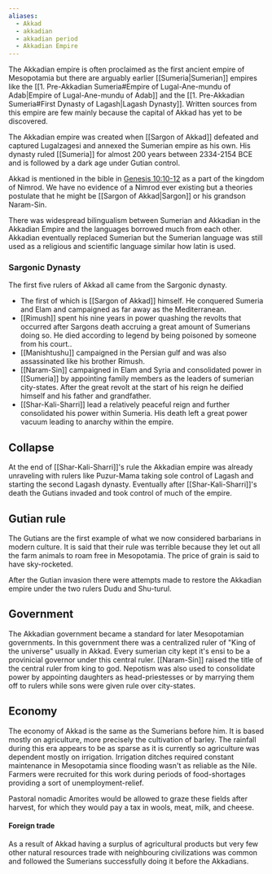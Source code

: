```yaml
---
aliases:
  - Akkad
  - akkadian
  - akkadian period
  - Akkadian Empire
---
```

The Akkadian empire is often proclaimed as the first ancient empire of Mesopotamia but there are arguably earlier [[Sumeria|Sumerian]] empires like the [[1. Pre-Akkadian Sumeria#Empire of Lugal-Ane-mundu of Adab|Empire of Lugal-Ane-mundu of Adab]] and the [[1. Pre-Akkadian Sumeria#First Dynasty of Lagash|Lagash Dynasty]]. Written sources from this empire are few mainly because the capital of Akkad has yet to be discovered.

The Akkadian empire was created when [[Sargon of Akkad]] defeated and captured Lugalzagesi and annexed the Sumerian empire as his own. His dynasty ruled [[Sumeria]] for almost 200 years between 2334-2154 BCE and is followed by a dark age under Gutian control.

Akkad is mentioned in the bible in [Genesis 10:10-12](https://www.biblegateway.com/passage/?search=genesis+10%3A10-12&version=NIV;KJV) as a part of the kingdom of Nimrod. We have no evidence of a Nimrod ever existing but a theories postulate that he might be [[Sargon of Akkad|Sargon]] or his grandson Naram-Sin.

There was widespread bilingualism between Sumerian and Akkadian in the Akkadian Empire and the languages borrowed much from each other. Akkadian eventually replaced Sumerian but the Sumerian language was still used as a religious and scientific language similar how latin is used.
### Sargonic Dynasty
The first five rulers of Akkad all came from the Sargonic dynasty. 
- The first of which is [[Sargon of Akkad]] himself. He conquered Sumeria and Elam and campaigned as far away as the Mediterranean.
- [[Rimush]] spent his nine years in power quashing the revolts that occurred after Sargons death accruing a great amount of Sumerians doing so. He died according to legend by being poisoned by someone from his court..
- [[Manishtushu]] campaigned in the Persian gulf and was also assassinated like his brother Rimush.
- [[Naram-Sin]] campaigned in Elam and Syria and consolidated power in [[Sumeria]] by appointing family members as the leaders of sumerian city-states. After the great revolt at the start of his reign he deified himself and his father and grandfather.
- [[Shar-Kali-Sharri]] lead a relatively peaceful reign and further consolidated his power within Sumeria. His death left a great power vacuum leading to anarchy within the empire.

## Collapse
At the end of [[Shar-Kali-Sharri]]'s rule the Akkadian empire was already unraveling with rulers like Puzur-Mama taking sole control of Lagash and starting the second Lagash dynasty. Eventually after [[Shar-Kali-Sharri]]'s death the Gutians invaded and took control of much of the empire. 
## Gutian rule
The Gutians are the first example of what we now considered barbarians in modern culture. It is said that their rule was terrible because they let out all the farm animals to roam free in Mesopotamia. The price of grain is said to have sky-rocketed.

After the Gutian invasion there were attempts made to restore the Akkadian empire under the two rulers Dudu and Shu-turul.
## Government
The Akkadian government became a standard for later Mesopotamian governments. In this government there was a centralized ruler of "King of the universe" usually in Akkad. Every sumerian city kept it's ensi to be a provinicial governor under this central ruler. [[Naram-Sin]] raised the title of the central ruler from king to god. Nepotism was also used to consolidate power by appointing daughters as head-priestesses or by marrying them off to rulers while sons were given rule over city-states.

## Economy
The economy of Akkad is the same as the Sumerians before him. It is based mostly on agriculture, more precisely the cultivation of barley. The rainfall during this era appears to be as sparse as it is currently so agriculture was dependent mostly on irrigation. Irrigation ditches required constant maintenance in Mesopotamia since flooding wasn't as reliable as the Nile. Farmers were recruited for this work during periods of food-shortages providing a sort of unemployment-relief.

Pastoral nomadic Amorites would be allowed to graze these fields after harvest, for which they would pay a tax in wools, meat, milk, and cheese.
#### Foreign trade
As a result of Akkad having a surplus of agricultural products but very few other natural resources trade with neighbouring civilizations was common and followed the Sumerians successfully doing it before the Akkadians.

